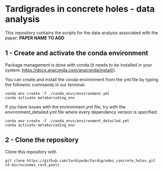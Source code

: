 # Tardigrades in concrete holes - data analysis
This repository contains the scripts for the data analysis associated with the paper: **PAPER NAME TO ADD**

## 1 - Create and activate the conda environment

Package management is done with conda (it needs to be installed in your system: https://docs.anaconda.com/anaconda/install/).  

You can create and install the conda environment from the yml file by typing the followinc commands in our terminal:
```
conda env create -f ./conda_envs/environment.yml
conda activate metabarcoding_env
```

If you have issues with the environment.yml file, try with the environment_detailed.yml file where every dependency version is specified:
```
conda env create -f ./conda_envs/environment_detailed.yml
conda activate metabarcoding_env
```

## 2 - Clone the repository
Clone this repository with
```
git clone https://github.com/tardipede/tardigrades_concrete_holes.git
cd microcosmos_rock_pools
```
